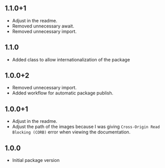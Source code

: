 ## 1.1.0+1

* Adjust in the readme.
* Removed unnecessary await.
* Removed unnecessary import.

## 1.1.0

* Added class to allow internationalization of the package

## 1.0.0+2

* Removed unnecessary import.
* Added workflow for automatic package publish.

## 1.0.0+1

* Adjust in the readme.
* Adjust the path of the images because I was giving `Cross-Origin Read Blocking (CORB)` error when viewing the documentation.

## 1.0.0

* Initial package version
